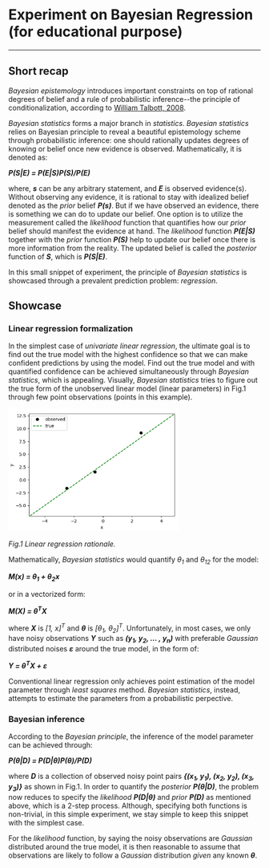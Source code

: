 # Experiment on Bayesian Regression (for educational purpose)
-------------------

Short recap
-------------------
_Bayesian epistemology_ introduces important constraints on top of rational degrees of belief and a rule of probabilistic inference--the principle of conditionalization, according to [William Talbott, 2008](https://plato.stanford.edu/entries/epistemology-bayesian/).

_Bayesian statistics_ forms a major branch in _statistics_. _Bayesian statistics_ relies on Bayesian principle to reveal a beautiful epistemology scheme through probabilistic inference: one should rationally updates degrees of knowing or belief once new evidence is observed. Mathematically, it is denoted as:

_**P(S|E) = P(E|S)P(S)/P(E)**_

where, _**s**_ can be any arbitrary statement, and _**E**_ is observed evidence(s). Without observing any evidence, it is rational to stay with idealized belief denoted as the _prior_ belief _**P(s)**_. But if we have observed an evidence, there is something we can do to update our belief. One option is to utilize the measurement called the _likelihood_ function that quantifies how our _prior_ belief should manifest the evidence at hand. The _likelihood_ function _**P(E|S)**_ together with the _prior_ function _**P(S)**_ help to update our belief once there is more information from the reality. The updated belief is called the _posterior_ function of _**S**_, which is _**P(S|E)**_.

In this small snippet of experiment, the principle of _Bayesian statistics_ is showcased through a prevalent prediction problem: _regression_.

Showcase
-------------------
### Linear regression formalization
In the simplest case of _univariate linear regression_, the ultimate goal is to find out the true model with the highest confidence so that we can make confident predictions by using the model. Find out the true model and with quantified confidence can be achieved simultaneously through _Bayesian statistics_, which is appealing. Visually, _Bayesian statistics_ tries to figure out the true form of the unobserved linear model (linear parameters) in Fig.1 through few point observations (points in this example).

<img src="/img/0_data.png" width="340" heigth="290"> 

_Fig.1 Linear regression rationale._

Mathematically, _Bayesian statistics_ would quantify _θ<sub>1</sub>_ and _θ<sub>12</sub>_ for the model:

_**M(x) = θ<sub>1</sub> + θ<sub>2</sub>x**_

or in a vectorized form:

_**M(X) = θ<sup>T</sup>X**_

where _**X**_ is _[1, x]<sup>T</sup>_ and _**θ**_ is _[θ<sub>1</sub>, θ<sub>2</sub>]<sup>T</sup>_. Unfortunately, in most cases, we only have noisy observations _**Y**_ such as _**(y<sub>1</sub>, y<sub>2</sub>, ... , y<sub>n</sub>)**_ with preferable _Gaussian_ distributed noises _**ε**_ around the true model, in the form of:

_**Y = θ<sup>T</sup>X + ε**_

Conventional linear regression only achieves point estimation of the model parameter through _least squares_ method. _Bayesian statistics_, instead, attempts to estimate the parameters from a probabilistic perpective.

### Bayesian inference

According to the _Bayesian principle_, the inference of the model parameter can be achieved through:

_**P(θ|D) = P(D|θ)P(θ)/P(D)**_

where _**D**_ is a collection of observed noisy point pairs _**{(x<sub>1</sub>, y<sub>1</sub>), (x<sub>2</sub>, y<sub>2</sub>), (x<sub>3</sub>, y<sub>3</sub>)}**_ as shown in Fig.1. In order to quantify the _posterior_ _**P(θ|D)**_, the problem now reduces to specify the _likelihood_ _**P(D|θ)**_ and _prior_ _**P(D)**_ as mentioned above, which is a 2-step process. Although, specifying both functions is non-trivial, in this simple experiment, we stay simple to keep this snippet with the simplest case.

For the _likelihood_ function, by saying the noisy observations are _Gaussian_ distributed around the true model, it is then reasonable to assume that observations are likely to follow a _Gaussian_ distribution _given_ any known _**θ**_.
